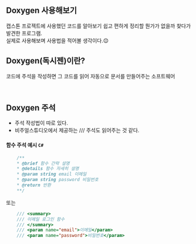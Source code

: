 ## Doxygen 사용해보기  
캡스톤 프로젝트에 사용했던 코드를 알아보기 쉽고 편하게 정리할 뭔가가 없을까 찾다가 발견한 프로그램.  
실제로 사용해보며 사용법을 적어볼 생각이다.😌  


## **Doxygen**(독시젠)이란?
코드에 주석을 작성하면 그 코드를 읽어 자동으로 문서를 만들어주는 소프트웨어

<br/>

## Doxygen 주석
* 주석 작성법이 따로 있다.
* 비주얼스튜디오에서 제공하는 /// 주석도 읽어주는 것 같다.

#### 함수 주석 예시 `C#`
```C#
    /**
    * @brief 함수 간략 설명
    * @details 함수 자세히 설명
    * @param string email 이메일
    * @param string password 비밀번호
    * @return 반환
    **/
```
또는  
```C#
    /// <summary>
    /// 이메일 로그인 함수
    /// </summary>
    /// <param name="email">이메일</param>
    /// <param name="password">비밀번호</param>
```
